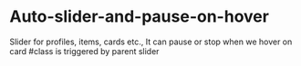 # Auto-slider-and-pause-on-hover
Slider for profiles, items, cards etc., It can pause or stop when we hover on card
#class is triggered by parent slider

<style>
.featured-wrapper{
  animation: moveSlideshow 15s linear infinite;
}

.featured-wrapper:hover {
    animation-play-state: paused;
  }

@keyframes moveSlideshow {
  100% { 
    transform: translateX(-30%) rotate(-2.94deg);
     transform: loop;
  }
}
</style>
